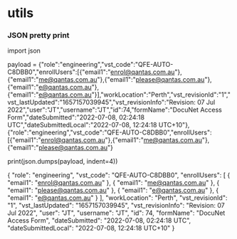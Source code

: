 # utils

### JSON pretty print

import json 

payload = {"role":"engineering","vst_code":"QFE-AUTO-C8DBB0","enrollUsers":[{"email1":"enrol@qantas.com.au"},{"email1":"me@qantas.com.au"},{"email1":"please@qantas.com.au"},{"email1":"e@qantas.com.au"},{"email1":"e@qantas.com.au"}],"workLocation":"Perth","vst_revisionId":"1","vst_lastUpdated":"1657157039945","vst_revisionInfo":"Revision: 07 Jul 2022","user":"JT","username":"JT","id":74,"formName":"DocuNet Access Form","dateSubmitted":"2022-07-08, 02:24:18 UTC","dateSubmittedLocal":"2022-07-08, 12:24:18 UTC+10"},{"role":"engineering","vst_code":"QFE-AUTO-C8DBB0","enrollUsers":[{"email1":"enrol@qantas.com.au"},{"email1":"me@qantas.com.au"},{"email1":"please@qantas.com.au"}

print(json.dumps(payload, indent=4))

{
        "role": "engineering",
        "vst_code": "QFE-AUTO-C8DBB0",
        "enrollUsers": [
            {
                "email1": "enrol@qantas.com.au"
            },
            {
                "email1": "me@qantas.com.au"
            },
            {
                "email1": "please@qantas.com.au"
            },
            {
                "email1": "e@qantas.com.au"
            },
            {
                "email1": "e@qantas.com.au"
            }
        ],
        "workLocation": "Perth",
        "vst_revisionId": "1",
        "vst_lastUpdated": "1657157039945",
        "vst_revisionInfo": "Revision: 07 Jul 2022",
        "user": "JT",
        "username": "JT",
        "id": 74,
        "formName": "DocuNet Access Form",
        "dateSubmitted": "2022-07-08, 02:24:18 UTC",
        "dateSubmittedLocal": "2022-07-08, 12:24:18 UTC+10"
    }
